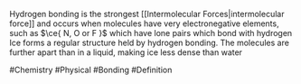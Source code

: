 Hydrogen bonding is the strongest [[Intermolecular Forces|intermolecular force]] and occurs when molecules have very electronegative elements, such as $\ce{ N, O or F }$ which have lone pairs which bond with hydrogen
Ice forms a regular structure held by hydrogen bonding. The molecules are further apart than in a liquid, making ice less dense than water

#Chemistry #Physical #Bonding #Definition
